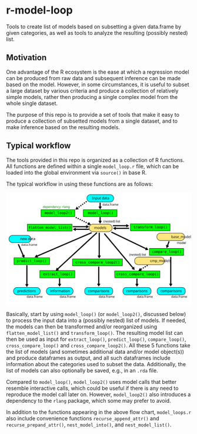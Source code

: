 # r-model-loop

Tools to create list of models based on subsetting a given data.frame by given categories, as well as tools to analyze the resulting (possibly nested) list. 

## Motivation

One advantage of the R ecosystem is the ease at which a regression model can be produced from raw data and subsequent inference can be made based on the model. However, in some circumstances, it is useful to subset a large dataset by various criteria and produce a collection of relatively simple models, rather then producing a single complex model from the whole single dataset.

The purpose of this repo is to provide a set of tools that make it easy to produce a collection of subsetted models from a single dataset, and to make inference based on the resulting models.  

## Typical workflow

The tools provided in this repo is organized as a collection of R functions. All functions are defined within a single `model_loop.r` file, which can be loaded into the global environment via `source()` in base R.

The typical workflow in using these functions are as follows:

![Typical Workflow for using model_loop.r functions](docs/img/model_loop_workflow.svg)

Basically, start by using `model_loop()` (or `model_loop2()`, discussed below) to process the input data into a (possibly nested) list of models. If needed, the models can then be transformed and/or reorganized using `flatten_model_list()` and `transform_loop()`. The resulting model list can then be used as input for `extract_loop()`, `predict_loop()`, `compare_loop()`, `cross_compare_loop()` and `cross_compare_loop2()`. All these 5 functions take the list of models (and sometimes additional data and/or model object(s)) and produce dataframes as output, and all such dataframes include information about the categories used to subset the data. Additionally, the list of models can also optionally be saved, e.g., in an `.rda` file.

Compared to `model_loop()`, `model_loop2()` uses model calls that better resemble interactive calls, which could be useful if there is any need to reproduce the model call later on. However, `model_loop2()` also introduces a dependency to the `rlang` package, which some may prefer to avoid.

In addition to the functions appearing in the above flow chart, `model_loops.r` also include convenience functions `recurse_append_attr()` and `recurse_prepand_attr()`, `nest_model_into()`, and `nest_model_list()`.
